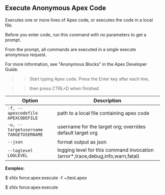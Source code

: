 ## Execute Anonymous Apex Code

Executes one or more lines of Apex code, or executes the code in a local file.

Before you enter code, run this command with no parameters to get a prompt.

From the prompt, all commands are executed in a single execute anonymous request.

For more information, see "Anonymous Blocks" in the Apex Developer Guide.

>> Start typing Apex code. Press the Enter key after each line,

>> then press CTRL+D when finished.



Option | Description
--- | --- 
```-f, --apexcodefile APEXCODEFILE``` | path to a local file containing apex code
```-u, --targetusername TARGETUSERNAME``` | username for the target org; overrides default target org
```--json``` | format output as json
```--loglevel LOGLEVEL``` | logging level for this command invocation (error*,trace,debug,info,warn,fatal)


__Exmples:__ 

$ sfdx force:apex:execute -f ~/test.apex

$ sfdx force:apex:execute


